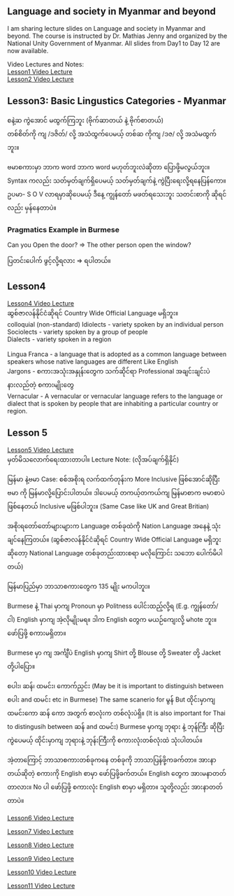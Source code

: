 ## Language and society in Myanmar and beyond
I am sharing lecture slides on Language and society in Myanmar and beyond. The course is instructed by Dr. Mathias Jenny and organized by the National Unity Government of Myanmar. All slides from Day1 to Day 12 are now available.

Video Lectures and Notes: <br>
[Lesson1 Video Lecture](https://fb.watch/74ssih0UHV/)<br>
[Lesson2 Video Lecture](https://fb.watch/74sGw_I68_/)<br>

## Lesson3: Basic Lingustics Categories - Myanmar
စနဲ့ဆ ကွဲအောင် မထွက်ကြဘူး (ဗိုက်ဆာတယ် နဲ့ ဗိုက်စာတယ်)<br>
တစ်စိတ်ကို ကျ /ဒဇိတ်/ လို့ အသံထွက်ပေမယ့် တစ်ဆ ကိုကျ /ဒဇ/ လို့ အသံမထွက်ဘူး။<br>

ဗမာစကားမှာ ဘာက word ဘာက word မဟုတ်ဘူးလဲဆိုတာ ပြောဖို့မလွယ်ဘူး။ 
Syntax ကလည်း သတ်မှတ်ချက်ရှိပေမယ့် သတ်မှတ်ချက်နဲ့ ကွဲပြီးရေးလို့ရနေပြန်ကော။
ဥပမာ- S O V လာရမှာဆိုပေမယ့် ဒီနေ့ ကျွန်တော် မဖတ်ရသေးဘူး သတင်းစာကို ဆိုရင်လည်း မှန်နေတာပဲ။

### Pragmatics Example in Burmese
Can you Open the door?
=> The other person open the window?

ပြတင်းပေါက် ဖွင့်လို့ရလား
=> ရပါတယ်။


## Lesson4
[Lesson4 Video Lecture](https://fb.watch/77qtriFQJu/)<br>
ဆွစ်ဇာလန်နိုင်ငံဆိုရင် Country Wide Official Language မရှိဘူး။<br>
colloquial  (non-standard)
Idiolects - variety spoken by an individual person<br> 
Sociolects - variety spoken by a group of people<br>
Dialects - variety spoken in a region <br> <br>
Lingua Franca - a language that is adopted as a common language between speakers whose native languages are different Like English <br>
Jargons - စကားအသုံးအနှုန်းတွေက သက်ဆိုင်ရာ Professional အချင်းချင်းပဲ နားလည်တဲ့ စကားမျိုးတွေ <br>
Vernacular - A vernacular or vernacular language refers to the language or dialect that is spoken by people that are inhabiting a particular country or region.


## Lesson 5
[Lesson5 Video Lecture](https://fb.watch/7tEyZrC7U6/)<br>
မှတ်မိသလောက်ရေးထားတာပါ။ Lecture Note: (လိုအပ်ချက်ရှိနိုင်)

မြန်မာ နဲ့ဗမာ Case: စစ်အစိုးရ လက်ထက်တုန်းက More Inclusive ဖြစ်အောင်ဆိုပြီး ဗမာ ကို မြန်မာလို့ပြောင်းပါတယ်။ ဒါပေမယ့် တကယ့်တကယ်ကျ မြန်မာစာက ဗမာစာပဲ ဖြစ်နေတယ် Inclusive မဖြစ်ပါဘူး။ (Same Case like UK and Great Britian)

အစိုးရတော်တော်များများက Language တစ်ခုထဲကို Nation Language အနေနဲ့ သုံးချင်နေကြတယ်။ (ဆွစ်ဇာလန်နိုင်ငံဆိုရင် Country Wide Official Language မရှိဘူး ဆိုတော့ National Language တစ်ခုတည်းထားစရာ မလိုကြောင်း သဘော ပေါက်မိပါတယ်)

မြန်မာပြည်မှာ ဘာသာစကားတွေက 135 မျိုး မကပါဘူး။ 

Burmese နဲ့ Thai မှာကျ Pronoun မှာ Politness ပေါင်းထည့်လို့ရ (E.g. ကျွန်တော်/ ငါ)
English မှာကျ အဲ့လိုမျိုးမရ။ ဒါက English တွေက မယဉ်ကျေးလို့ မhote ဘူး။ ဖော်ပြဖို့ စကားမရှိတာ။

Burmese မှာ ကျ အင်္ကျီပဲ English မှာကျ Shirt တို့ Blouse တို့ Sweater တို့ Jacket တို့ပါပြော။

စပါး၊ ဆန်၊ ထမင်း၊ ကောက်ညှင်း (May be it is important to distinguish between  စပါး and ထမင်း etc in Burmese)
The same scanerio for မွန်
But ထိုင်းမှာကျ ထမင်းကော ဆန် ကော အတွက် စာလုံးက တစ်လုံးပဲရှိ။ (It is also important for Thai to distingusih between ဆန် and ထမင်း) 
Burmese မှာကျ ဘုရား နဲ့ ဘုန်ကြီး ဆိုပြီး ကွဲပေမယ့် ထိုင်းမှာကျ ဘုရားနဲ့ ဘုန်းကြီးကို စကားလုံးတစ်လုံးထဲ သုံးပါတယ်။ 

အဲ့တာကြောင့် ဘာသာစကားတစ်ခုကနေ တစ်ခုကို ဘာသာပြန်ဖို့ကခက်တာ။ 
အားနာတယ်ဆိုတဲ့ စကားကို  English စာမှာ ဖော်ပြဖို့ခက်တယ်။ English တွေက အားမနာတတ်တာလား။  No ပါ ဖော်ပြဖို့ စကားလုံး English စာမှာ မရှိတာ။ သူတို့လည်း အားနာတတ်တာပဲ။

[Lesson6 Video Lecture](https://fb.watch/7tEcxpJQXt/)<br>

[Lesson7 Video Lecture](https://fb.watch/7tE6_GL4k-/)<br>

[Lesson8 Video Lecture](https://fb.watch/7tEikzYhUC/)<br>

[Lesson9 Video Lecture](https://fb.watch/7tEmr3faK9/)<br>

[Lesson10 Video Lecture](https://fb.watch/7tE0HVCTFr/)<br>

[Lesson11 Video Lecture](https://fb.watch/7tDYzNKTM1/)<br>
